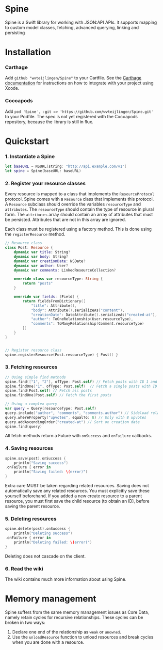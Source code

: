 Spine
=====
Spine is a Swift library for working with JSON:API APIs. It supports mapping to custom model classes, fetching, advanced querying, linking and persisting

Installation
============

### Carthage
Add `github "wvteijlingen/Spine"` to your Cartfile. See the [Carthage documentation](https://github.com/Carthage/Carthage#adding-frameworks-to-an-application) for instructions on how to integrate with your project using Xcode.

### Cocoapods
Add `pod 'Spine', :git => 'https://github.com/wvteijlingen/Spine.git'` to your Podfile. The spec is not yet registered with the Cocoapods repository, because the library is still in flux.

Quickstart
==========
### 1. Instantiate a Spine
```swift
let baseURL = NSURL(string: "http://api.example.com/v1")
let spine = Spine(baseURL: baseURL)
```

### 2. Register your resource classes
Every resource is mapped to a class that implements the `ResourceProtocol` protocol. Spine comes with a `Resource` class that implements this protocol.
A `Resource` subclass should override the variables `resourceType` and `attributes`. The `resourceType` should contain the type of resource in plural form. The `attributes` array should contain an array of attributes that must be persisted. Attributes that are not in this array are ignored.

Each class must be registered using a factory method. This is done using the `registerResource` method.

```swift
// Resource class
class Post: Resource {
	dynamic var title: String?
	dynamic var body: String?
	dynamic var creationDate: NSDate?
	dynamic var author: User?
	dynamic var comments: LinkedResourceCollection?

	override class var resourceType: String {
		return "posts"
	}

	override var fields: [Field] {
		return fieldsFromDictionary([
			"title": Attribute(),
			"body": Attribute().serializeAs("content"),
			"creationDate": DateAttribute().serializeAs("created-at"),
			"author": ToOneRelationship(User.resourceType),
			"comments": ToManyRelationship(Comment.resourceType)
		])
	}
}


// Register resource class
spine.registerResource(Post.resourceType) { Post() }
```

### 3. Fetching resources
```swift
// Using simple find methods
spine.find(["1", "2"], ofType: Post.self) // Fetch posts with ID 1 and 2
spine.findOne("1", ofType: Post.self)  // Fetch a single posts with ID 1
spine.find(Post.self) // Fetch all posts
spine.findOne(Post.self) // Fetch the first posts

// Using a complex query
var query = Query(resourceType: Post.self)
query.include("author", "comments", "comments.author") // Sideload relationships
query.whereProperty("upvotes", equalTo: 8) // Only with 8 upvotes
query.addAscendingOrder("created-at") // Sort on creation date
spine.find(query)
```

All fetch methods return a Future with `onSuccess` and `onFailure` callbacks.

### 4. Saving resources
```swift
spine.save(post).onSuccess {
    println("Saving success")
.onFailure { error in
    println("Saving failed: \(error)")
}
```
Extra care MUST be taken regarding related resources. Saving does not automatically save any related resources. You must explicitly save these yourself beforehand. If you added a new create resource to a parent resource, you must first save the child resource (to obtain an ID), before saving the parent resource.

### 5. Deleting resources
```swift
spine.delete(post).onSuccess {
    println("Deleting success")
.onFailure { error in
    println("Deleting failed: \(error)")
}
```
Deleting does not cascade on the client.

### 6. Read the wiki
The wiki contains much more information about using Spine.


Memory management
=================
Spine suffers from the same memory management issues as Core Data, namely retain cycles for recursive relationships. These cycles can be broken in two ways:

1. Declare one end of the relationship as `weak` or `unowned`.
2. Use the `unloadResource` function to unload resources and break cycles when you are done with a resource.
